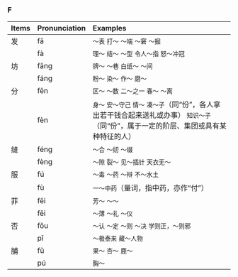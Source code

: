 ### F

| Items | Pronunciation | Examples |
| :---------------- | :---------- | :---------- |
| 发 | fā | `～表` `打～` `～端` `～窘` `～掘` |
|    | fà | `理～` `结～` `～型` `令人～指` `怒～冲冠` |
| 坊 | fāng | `牌～` `～巷` `白纸～` `～间` |
|    | fáng | `粉～` `染～` `作～` `磨～` |
| 分 | fēn | `区～` `～数` `二～之一` `春～` `～离` |
|    | fèn | `身～` `安～守己` `情～` `凑～子`（同“份”，各人拿出若干钱合起来送礼或办事） `知识～子`（同“份”，属于一定的阶层、集团或具有某种特征的人） |
| 缝 | féng | `～合` `～纫` `～缀` |
|    | fèng | `～隙` `裂～` `见～插针` `天衣无～` |
| 服 | fú | `～毒` `～药` `～辩` `不～水土` |
|    | fù | `一～中药`（量词，指中药，亦作“付”） |
| 菲 | fēi | `芳～` `～～` |
|    | fěi | `～薄` `～礼` `～仪` |
| 否 | fǒu | `～认` `～定` `～则` `～决` `学则正，～则邪` |
|    | pǐ | `～极泰来` `藏～人物` |
| 脯 | fǔ | `果～` `杏～` `鹿～` |
|    | pú | `胸～` |
